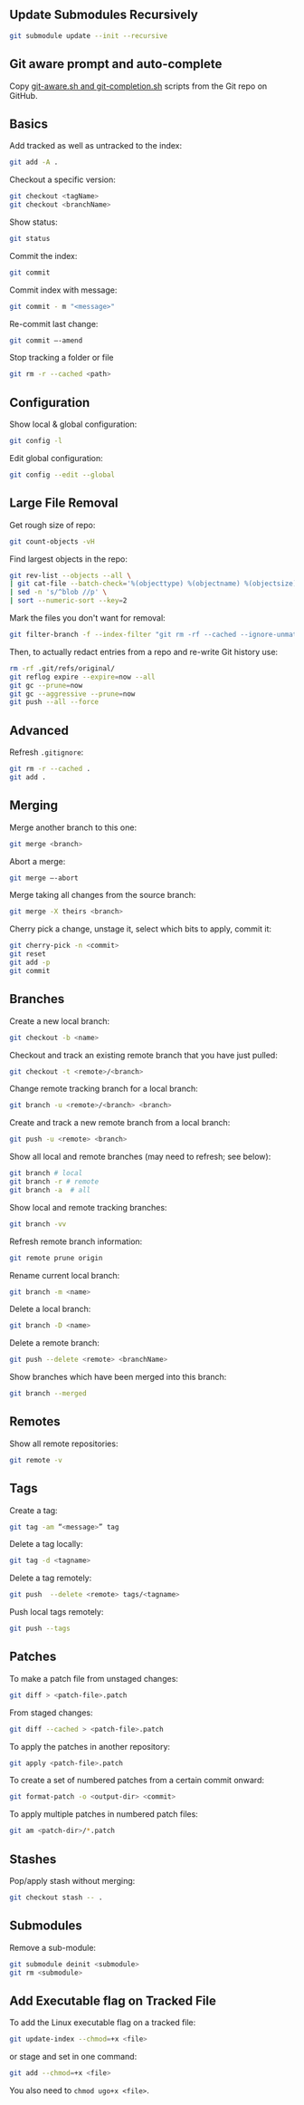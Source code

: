 
## Update Submodules Recursively

```sh
git submodule update --init --recursive
```
## Git aware prompt and auto-complete

Copy [git-aware.sh and git-completion.sh](https://github.com/git/git/tree/master/contrib/completion) scripts from the Git repo on GitHub.

## Basics

Add tracked as well as untracked to the index:

```sh
git add -A .
```

Checkout a specific version:

```sh
git checkout <tagName>
git checkout <branchName>
```

Show status:

```sh
git status
```

Commit the index:

```sh
git commit
```

Commit index with message:

```sh
git commit - m "<message>"
```

Re-commit last change:

```sh
git commit —-amend
```

Stop tracking a folder or file

```sh
git rm -r --cached <path>
```

## Configuration

Show local & global configuration:

```sh
git config -l
```

Edit global configuration:

```sh
git config --edit --global
```

## Large File Removal

Get rough size of repo:

```sh
git count-objects -vH
```

Find largest objects in the repo:

```sh
git rev-list --objects --all \
| git cat-file --batch-check='%(objecttype) %(objectname) %(objectsize) %(rest)' \
| sed -n 's/^blob //p' \
| sort --numeric-sort --key=2
```

Mark the files you don't want for removal:

```sh
git filter-branch -f --index-filter "git rm -rf --cached --ignore-unmatch FILE_OR_FOLDER" -- --all
```

Then, to actually redact entries from a repo and re-write Git history use:

```sh
rm -rf .git/refs/original/
git reflog expire --expire=now --all
git gc --prune=now
git gc --aggressive --prune=now
git push --all --force
```

## Advanced

Refresh `.gitignore`:

```sh
git rm -r --cached .
git add .
```

## Merging

Merge another branch to this one:

```sh
git merge <branch>
```

Abort a merge:

```sh
git merge —-abort
```

Merge taking all changes from the source branch:

```sh
git merge -X theirs <branch>
```

Cherry pick a change, unstage it, select which bits to apply, commit it:

```sh
git cherry-pick -n <commit>
git reset
git add -p
git commit
```

## Branches

Create a new local branch:

```sh
git checkout -b <name>
```

Checkout and track an existing remote branch that you have just pulled:

```sh
git checkout -t <remote>/<branch>
```

Change remote tracking branch for a local branch:

```sh
git branch -u <remote>/<branch> <branch>
```

Create and track a new remote branch from a local branch:

```sh
git push -u <remote> <branch>
```

Show all local and remote branches (may need to refresh; see below):

```sh
git branch # local
git branch -r # remote
git branch -a  # all
```

Show local and remote tracking branches:

```sh
git branch -vv
```

Refresh remote branch information:

```sh
git remote prune origin
```

Rename current local branch:

```sh
git branch -m <name>
```

Delete a local branch:

```sh
git branch -D <name>
```

Delete a remote branch:

```sh
git push --delete <remote> <branchName>
```

Show branches which have been merged into this branch:

```sh
git branch --merged
```

## Remotes

Show all remote repositories:

```sh
git remote -v
```

## Tags

Create a tag:

```sh
git tag -am “<message>” tag
```

Delete a tag locally:

```sh
git tag -d <tagname>
```

Delete a tag remotely:

```sh
git push  --delete <remote> tags/<tagname>
```

Push local tags remotely:

```sh
git push --tags
```

## Patches

To make a patch file from unstaged changes:

```sh
git diff > <patch-file>.patch
```

From staged changes:

```sh
git diff --cached > <patch-file>.patch
```

To apply the patches in another repository:

```sh
git apply <patch-file>.patch
```

To create a set of numbered patches from a certain commit onward:

```sh
git format-patch -o <output-dir> <commit>
```

To apply multiple patches in numbered patch files:

```sh
git am <patch-dir>/*.patch
```

## Stashes

Pop/apply stash without merging:

```sh
git checkout stash -- .
```

## Submodules

Remove a sub-module:

```sh
git submodule deinit <submodule>
git rm <submodule>
```

## Add Executable flag on Tracked File

To add the Linux executable flag on a tracked file:

```sh
git update-index --chmod=+x <file>
```

or stage and set in one command:

```sh
git add --chmod=+x <file>
```

You also need to `chmod ugo+x <file>`.
